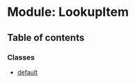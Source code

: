 # Module: LookupItem

## Table of contents

### Classes

- [default](../classes/lookupitem.default.md)
